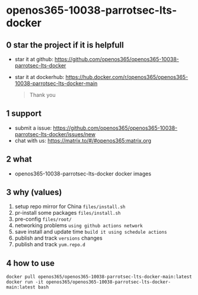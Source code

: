 # openos365-10038-parrotsec-lts-docker

## 0 star the project if it is helpfull

* star it at github: https://github.com/openos365/openos365-10038-parrotsec-lts-docker
* star it at dockerhub: https://hub.docker.com/r/openos365/openos365-10038-parrotsec-lts-docker-main

  > Thank you

## 1 support

* submit a issue: https://github.com/openos365/openos365-10038-parrotsec-lts-docker/issues/new
* chat with us: https://matrix.to/#/#openos365:matrix.org

## 2 what

* openos365-10038-parrotsec-lts-docker docker images
  
## 3 why (values)

1. setup repo mirror for China `files/install.sh`
1. pr-install some packages `files/install.sh`
1. pre-config `files/root/`
1. networking problems `using github actions network`
1. save install and update time `build it using schedule actions`
1. publish and track `versions` changes
1. publish and track `yum.repo.d`

## 4 how to use

```
docker pull openos365/openos365-10038-parrotsec-lts-docker-main:latest
docker run -it openos365/openos365-10038-parrotsec-lts-docker-main:latest bash
```
